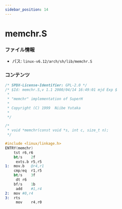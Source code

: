 ```yaml
---
sidebar_position: 14
---
```

# memchr.S

### ファイル情報

- パス: `linux-v6.12/arch/sh/lib/memchr.S`

### コンテンツ

```S
/* SPDX-License-Identifier: GPL-2.0 */
/* $Id: memchr.S,v 1.1 2000/04/14 16:49:01 mjd Exp $
 *
 * "memchr" implementation of SuperH
 *
 * Copyright (C) 1999  Niibe Yutaka
 *
 */

/*
 * void *memchr(const void *s, int c, size_t n);
 */

#include <linux/linkage.h>
ENTRY(memchr)
	tst	r6,r6
	bt/s	2f
	 exts.b	r5,r5
1:	mov.b	@r4,r1
	cmp/eq	r1,r5
	bt/s	3f
	 dt	r6
	bf/s	1b
	 add	#1,r4
2:	mov	#0,r4
3:	rts
	 mov	r4,r0

```
